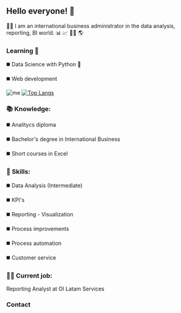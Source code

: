 ## Hello everyone! 👋


:woman_student: I am an international business administrator in the data analysis, reporting, BI world. :bar_chart: :chart_with_upwards_trend: :woman_technologist: :earth_americas:


### Learning :triangular_flag_on_post:


:black_medium_square: Data Science with Python :snake:

:black_medium_square: Web development


![me](https://github-readme-stats.vercel.app/api?username=Dijaimes&hide=contribs,prs&theme=vue&show_icons=true) 
[![Top Langs](https://github-readme-stats.vercel.app/api/top-langs/?username=Dijaimes&layout=compact&theme=vue)](https://github.com/Dijaimes/github-readme-stats)


### :books: Knowledge:


:black_medium_square: Analitycs diploma

:black_medium_square: Bachelor's degree in International Business

:black_medium_square: Short courses in Excel


### :hammer: Skills:

:black_medium_square: Data Analysis (Intermediate)

:black_medium_square: KPI's

:black_medium_square: Reporting - Visualization

:black_medium_square: Process improvements

:black_medium_square: Process automation

:black_medium_square: Customer service


### :woman_office_worker: Current job:


Reporting Analyst at OI Latam Services


### Contact
